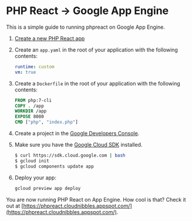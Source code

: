 # PHP React -> Google App Engine

This is a simple guide to running phpreact on Google App Engine. 

1. [Create a new PHP React app](http://reactphp.org/)

2. Create an `app.yaml` in the root of your application with the following contents:

    ```yaml
    runtime: custom
    vm: true
    ```

3. Create a `Dockerfile` in the root of your application with the following contents:

    ```dockerfile
    FROM php:7-cli
    COPY . /app
    WORKDIR /app
    EXPOSE 8080
    CMD ["php", "index.php"]
    ```
4. Create a project in the [Google Developers Console](https://console.developers.google.com/).

5. Make sure you have the [Google Cloud SDK](https://cloud.google.com/sdk/) installed. 

    ```sh
    $ curl https://sdk.cloud.google.com | bash 
    $ gcloud init
    $ gcloud components update app
    ```

6. Deploy your app:

    ```sh
    gcloud preview app deploy
    ```

You are now running PHP React on App Engine. How cool is that?  Check it out at [https://phpreact.cloudnibbles.appspot.com/](https://phpreact.cloudnibbles.appspot.com/).
